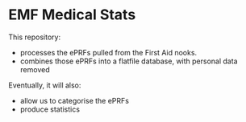 # EMF Medical Stats

This repository:

- processes the ePRFs pulled from the First Aid nooks.
- combines those ePRFs into a flatfile database, with personal data removed

Eventually, it will also:

- allow us to categorise the ePRFs
- produce statistics